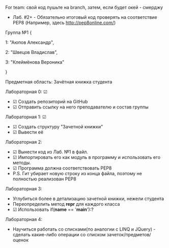 For team: свой код пушьте на branch, затем, если будет окей - смерджу
  * Лаб. #2+ - Обязательно итоговый код проверять на соответствие PEP8 (Например, здесь http://pep8online.com/)

Группа №1 {

1: "Аюпов Александр",

2: "Швецов Владислав",

3: "Клеймёнова Вероника"

}

Предметная область: Зачётная книжка студента

Лабораторная 0: ☑
 * ☑ Создать репозиторий на GitHub 
 * ☑ Отправить ссылку на него преподавателю и состав группы 

Лабораторная 1: ☑
 * ☑ Создать структуру "Зачетной книжки"
 * ☑ Вывести её                                              

Лабораторная 2: 
 * ☑ Вынести код из Лаб. №1 в файл. 
 * ☑ Импортировать его как модуль в программу и использовать его методы.
 * ☑ Программа должна соответствовать PEP8
 * P.S. Гит убирает новую строку из конца файла, поэтому не полностью реализован PEP8

Лабораторная 3: 
 * Углубиться более в детализацию зачетной книжки, нежели студента
 * Переопределить метод __repr__ для каждого класса
 * ☑ Использовать if(__name__ == '__main__'):?
 
 Лабораторная 4: 
 * Научиться работать со списками(по аналогии с LINQ и JQuery) - сделать какие-либо операции со списком зачеток/предметов/оценок
